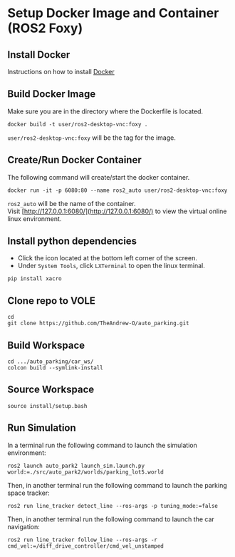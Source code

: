 # Setup Docker Image and Container (ROS2 Foxy)

## Install Docker
Instructions on how to install [Docker](https://docs.docker.com/engine/install/)

## Build Docker Image
Make sure you are in the directory where the Dockerfile is located.
```
docker build -t user/ros2-desktop-vnc:foxy .
```
`user/ros2-desktop-vnc:foxy` will be the tag for the image.

## Create/Run Docker Container
The following command will create/start the docker container.
```
docker run -it -p 6080:80 --name ros2_auto user/ros2-desktop-vnc:foxy
```
`ros2_auto` will be the name of the container.<br>
Visit [http://127.0.0.1:6080/](http://127.0.0.1:6080/) to view the virtual online linux environment.

## Install python dependencies
* Click the icon located at the bottom left corner of the screen.
* Under `System Tools`, click `LXTerminal` to open the linux terminal.
```
pip install xacro
```
## Clone repo to VOLE
```
cd
git clone https://github.com/TheAndrew-O/auto_parking.git
```

## Build Workspace
```
cd .../auto_parking/car_ws/
colcon build --symlink-install
```

## Source Workspace
```
source install/setup.bash
```

## Run Simulation
In a terminal run the following command to launch the simulation environment:
```
ros2 launch auto_park2 launch_sim.launch.py world:=./src/auto_park2/worlds/parking_lot5.world
```
Then, in another terminal run the following command to launch the parking space tracker:
```
ros2 run line_tracker detect_line --ros-args -p tuning_mode:=false
```
Then, in another terminal run the following command to launch the car navigation:
```
ros2 run line_tracker follow_line --ros-args -r cmd_vel:=/diff_drive_controller/cmd_vel_unstamped
```
